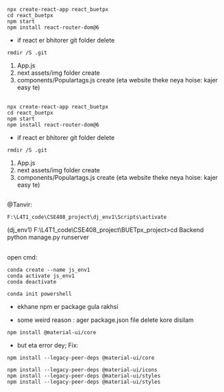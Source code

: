 ##

```
npx create-react-app react_buetpx
cd react_buetpx
npm start
npm install react-router-dom@6
```

* if react er bhitorer git folder delete 
```
rmdir /S .git
```

1. App.js 
2. next assets/img folder create 
3. components/Populartags.js create (eta website theke neya hoise: kajer easy te)
##

```
npx create-react-app react_buetpx
cd react_buetpx
npm start
npm install react-router-dom@6
```

* if react er bhitorer git folder delete 
```
rmdir /S .git
```

1. App.js 
2. next assets/img folder create 
3. components/Populartags.js create (eta website theke neya hoise: kajer easy te)

##
@Tanvir: 


```
F:\L4T1_code\CSE408_project\dj_env1\Scripts\activate

```
(dj_env1) F:\L4T1_code\CSE408_project\BUETpx_project>cd Backend
python manage.py runserver

##
open cmd: 
```
conda create --name js_env1
conda activate js_env1
conda deactivate

conda init powershell
```
* ekhane npm er package gula rakhsi 

* some weird reason : ager package.json file delete kore disilam
```
npm install @material-ui/core
```
* but eta error dey; 
Fix: 
```
npm install --legacy-peer-deps @material-ui/core
```


```
npm install --legacy-peer-deps @material-ui/icons
npm install --legacy-peer-deps @material-ui/styles
npm install --legacy-peer-deps @material-ui/styles
```